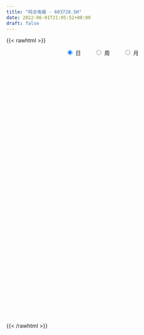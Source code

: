 ```yaml
---
title: "鸣志电器 - 603728.SH"
date: 2022-06-01T21:05:52+08:00
draft: false
---
```

{{< rawhtml >}}
    <div style="text-align: center">
        <label style="padding: 1rem;"><input style="margin-right: .5rem" type="radio" name="period" value="D" checked onclick="period_change(this)">日</label>
        <label style="padding: 1rem;"><input style="margin-right: .5rem" type="radio" name="period" value="W" onclick="period_change(this)">周</label>
        <label style="padding: 1rem;"><input style="margin-right: .5rem" type="radio" name="period" value="M" onclick="period_change(this)">月</label>
    </div>
    <div id="chart" style="height: 700px;"></div> 
    <script type="text/javascript">
        const D_v = [28084.85,28645.13,35755.89,25500.07,26764.54,25533.81,23685.54,27544.44,16006.06,60405.66,49746.62,29588.51,19082.7,20896.7,32814.0,38625.8,37950.61,36011.29,21105.44,25550.43,32193.0,25752.37,39929.18,27807.89,36123.3,31282.01,87395.97,50132.27,35203.93,67420.44,54029.97,32309.85,48295.43,45686.0,33107.53,28993.9,33004.07,28204.26,28497.0,51425.89,41910.61,36282.06,49894.31,94749.44,74155.29,59496.45,54766.17,54061.73,33385.56,33542.2,72217.26,64984.65,61467.86,34879.76,37960.44,35821.7,48653.03,28544.93,28491.53,47143.24,76242.42,54561.46,44014.1,22184.72,24219.85,129022.23,160853.99,76321.29,51672.33,74381.48,86260.59,79287.08,54333.3,44580.75,42666.77,56593.29,52108.03,40867.36,27027.26,35092.9,47190.7,32457.26,19862.31,23928.15,22465.38,26110.61,20958.07,16627.11,40156.86,33491.0,21309.22,15037.3,40859.77,21134.12,27076.33,20680.5,35118.46,17828.54,12572.48,13046.34,17747.13,15494.73,54438.09,35502.26,29260.13,22070.46,43781.45,23333.56,19565.52,28959.73,15046.76,20810.94,18769.5,22879.0,40900.54,22833.62,19230.64,43537.64,38402.67,100859.38,149170.1,189241.41,136207.3,125412.77,190401.04,97315.25,199673.98,147858.01,140735.41,208062.83,225097.72,158747.61,141404.04,88088.66,130045.24,90292.32,83275.55,52469.11,59895.52,54209.79,77161.73,60224.89,66782.16,64282.84,49726.19,116764.99,73462.62,79615.7,64969.02,40337.77,51813.83,93801.56,56454.29,83018.56,49294.49,55154.38,42145.61,47133.36,32903.81,36243.19,31572.27,58372.76,42872.13,31388.06,33632.0,46421.53,46970.84,29780.41,27642.18,16001.0,23950.92,31475.16,44766.55,26566.4,26757.0,45666.55,33122.0,27467.0,31541.0,32261.8,18444.9,17804.0,17956.42,18642.04,26934.5,27936.87,19214.71,18349.7,17112.8,24905.3,15774.7,16465.18,19710.49,18271.84,33463.74,25679.51,19066.0,20918.6,30469.51,36476.0,24738.2,19439.8,22651.04,19004.23,41687.44,22332.14,23604.5,17442.0,16065.0,17364.43,15411.14,20858.0,43309.0,20851.91,18398.9,26766.0,18193.63,19856.08,20184.04,37504.13,29319.0,26494.15,48785.22,43592.18,33625.91,51125.21,27212.0,35092.13,26633.0,45506.91,35470.29,17076.89,14883.0,25402.6,35937.1,16418.91,25153.0,15475.0,11476.0,21610.0,21518.9,19435.9,16059.88,26195.1,15784.8,19586.7,29964.8,18915.8,21281.81,16885.68]
const D_histogram = [0.0,0.0146461538,0.0497709051,0.0410145717,0.0624218459,0.0651838845,0.0476825601,0.0240201487,0.0002344698,0.0240962839,-0.0189926881,-0.0348876479,-0.0686077357,-0.0764063203,-0.0877965011,-0.124891339,-0.1516174204,-0.1452090851,-0.1231431271,-0.069803158,-0.0154527345,0.0048082713,0.0179458554,0.0188690776,0.0560793592,0.0705592146,0.1362425729,0.1409208109,0.1265792692,0.07716727,0.0464787646,0.0303049432,0.0622980303,0.0511862987,0.0384120221,0.0290068542,0.0004422946,-0.0284237809,-0.0603680863,-0.0037230495,0.0116751641,-0.0238638542,0.0618359253,0.1257185846,0.1084736592,0.0576289021,-0.0257814463,-0.0926249986,-0.1134608115,-0.1085762532,-0.0314197098,0.0366464977,0.0666454422,0.064040128,0.0416278872,0.021920943,0.0323343299,0.0290981416,0.0295353459,-0.0029149897,0.035712052,0.0044636401,-0.0542753699,-0.0861987489,-0.0988064925,0.0062395174,0.1539806484,0.2501870369,0.263168381,0.1907967304,0.1825200715,0.1225373519,0.031096851,-0.0032242315,-0.048438877,-0.0297158682,0.017957435,0.0282675189,0.0234886346,0.0336999714,-0.0277154723,-0.0924519279,-0.1237567889,-0.1526059071,-0.1844374416,-0.1630806039,-0.1538065568,-0.1630903761,-0.2201617625,-0.2392360602,-0.2514564676,-0.251785489,-0.2613008713,-0.259525301,-0.2686814707,-0.2599845465,-0.2259211128,-0.1797818904,-0.1312736158,-0.0854386798,-0.0249802293,-0.004417158,0.0877134056,0.1284122746,0.1657192296,0.1902705025,0.1393738839,0.1284159051,0.1280943788,0.0952357019,0.0677395263,0.072333061,0.0698307232,0.0462602557,0.0686889332,0.0784115511,0.0858636319,0.0900298797,0.1185164521,0.2140899341,0.3838665389,0.4633801929,0.4817325803,0.4201232907,0.4421320733,0.5635291996,0.5136582493,0.4893477607,0.5380148685,0.6848050091,0.7625874137,0.7300365758,0.5900828684,0.4404951172,0.2763903544,0.1468971949,-0.0048645996,-0.1256030067,-0.2221955039,-0.3019129057,-0.3515082233,-0.3979678745,-0.4729429716,-0.5454665072,-0.5482289324,-0.4969376365,-0.4656531529,-0.3964330871,-0.3980582484,-0.3767250062,-0.3106290941,-0.1675413705,-0.1198855057,-0.1974489244,-0.2915454379,-0.2723447111,-0.3044090122,-0.3387889706,-0.3216299611,-0.2353195237,-0.2009137653,-0.0970019224,-0.035161412,0.0245895557,0.0141103559,-0.0334888094,-0.1151842047,-0.1313805343,-0.1698306777,-0.1904702566,-0.2290629164,-0.2036109108,-0.2046193094,-0.2114825196,-0.1573559563,-0.1759709709,-0.2202949714,-0.2357875741,-0.1993126511,-0.1578885339,-0.1049631921,-0.0511933671,-0.0155506752,0.0062590985,0.0661043447,0.0794930894,0.1177639489,0.1374469745,0.1358381233,0.10023702,0.0590079258,0.0143635923,-0.0377718745,-0.0885926382,-0.1063672173,-0.0990639996,-0.0761995645,-0.0956607083,-0.1455179024,-0.128518528,-0.0906346195,-0.0561181149,-0.0183737984,0.0047788435,0.0398972972,0.051227663,0.0328975156,0.0057971225,-0.0081620869,0.023879956,0.0294137309,0.0198900374,-0.0241445367,-0.0695775209,-0.0865433294,-0.1369103224,-0.126764437,-0.1197764989,-0.1142230487,-0.0866251324,-0.0126361022,0.0189334289,0.0771003505,0.0497956889,0.0493708589,-0.0185357856,-0.0932278667,-0.0921019407,-0.0643636896,-0.0410362116,0.0071152928,0.0485021417,0.06294727,0.0940666811,0.1318769518,0.160111093,0.1913470988,0.207074814,0.2092330884,0.2259088109,0.239445725,0.2580562185,0.255308619,0.2017220695,0.1677595821,0.1474950884,0.1218642962,0.1232919925,0.138770869,0.154909095]
const D_fast = [0.0,0.0183076923,0.0658751698,0.0673724794,0.104385215,0.1234432248,0.1178625404,0.1002051662,0.0764781047,0.1063639898,0.0585268458,0.033909974,-0.0169620477,-0.0438622124,-0.0772015184,-0.1455191911,-0.2101496276,-0.2400435635,-0.2487633873,-0.2128742077,-0.1623869679,-0.1409238942,-0.1232998463,-0.1176593547,-0.0664292332,-0.0343095742,0.0654344273,0.1053428681,0.1226461437,0.092525962,0.0734571477,0.0648595622,0.1124271568,0.1141119999,0.1109407287,0.1087872744,0.0803332885,0.0443612678,-0.0026750592,0.0530392153,0.0713562198,0.029851238,0.1310099988,0.2263223043,0.2361957937,0.1997582622,0.1099025521,0.0199027502,-0.0292982656,-0.0515577706,0.0177438453,0.0949716773,0.1416319823,0.1550367001,0.1430314312,0.1288047227,0.1473016921,0.1513400392,0.1591610799,0.1259819969,0.1735370516,0.1434045497,0.0710966972,0.0176236311,-0.0196857356,0.0869201535,0.2731564467,0.4319095944,0.5106830338,0.4860105657,0.5233639247,0.4940155431,0.4103492549,0.3752221146,0.3178977498,0.3291917916,0.3813544535,0.3987314171,0.3998246915,0.4184610211,0.3501167093,0.2622672717,0.2000232136,0.1330226186,0.0550817237,0.0356684103,0.0064908183,-0.0435655951,-0.1556774221,-0.2345607348,-0.3096452592,-0.3729206528,-0.4477612529,-0.5108670079,-0.5871935452,-0.6434927577,-0.6659096022,-0.6647158524,-0.6490259817,-0.6245507157,-0.5703373225,-0.5508785407,-0.4368196257,-0.364017688,-0.2852809256,-0.2131620271,-0.2292151747,-0.2080691772,-0.1763671088,-0.1854168602,-0.1959781543,-0.1733013544,-0.1583460114,-0.1703514149,-0.1307505041,-0.1014249984,-0.0725070097,-0.0458332919,0.0122823935,0.161378359,0.4271215985,0.6224803008,0.7612658333,0.8046873663,0.9372291673,1.1995085935,1.2780522055,1.376078657,1.5592494819,1.8772408749,2.1456701329,2.2956284389,2.3031954486,2.2637314768,2.1687243025,2.0759554417,1.9229774973,1.7708383386,1.6186969654,1.4635013372,1.3260289637,1.1800773439,0.9868665039,0.7779763415,0.6381566833,0.56521357,0.4800847654,0.4501965594,0.349056836,0.2762088267,0.2646474652,0.3658498462,0.3835343345,0.2566086848,0.0896258118,0.0407403608,-0.0674261933,-0.1865033944,-0.2497518751,-0.2222713187,-0.2380940016,-0.1584326392,-0.1053824819,-0.0394841253,-0.0464357362,-0.1024071038,-0.2128985502,-0.2619400134,-0.3428478262,-0.4111049693,-0.5069633581,-0.5324140803,-0.5845773062,-0.6443111464,-0.6295235722,-0.6921313294,-0.7915290728,-0.865968569,-0.8793218088,-0.877369825,-0.8506852813,-0.809713798,-0.777958775,-0.7545842267,-0.6782128943,-0.6449508772,-0.5772390304,-0.5231942613,-0.4908435816,-0.5013854299,-0.5278625427,-0.5689159781,-0.6304944135,-0.7034633368,-0.7478297202,-0.7652925024,-0.7614779585,-0.8048542793,-0.8910909491,-0.9062212066,-0.890995953,-0.8705089771,-0.8373581102,-0.8130107574,-0.7679179795,-0.7437806978,-0.7538864664,-0.7795375789,-0.79553731,-0.7575252781,-0.7446380705,-0.7491892546,-0.7992599629,-0.8620873274,-0.9006889682,-0.9852835418,-1.0068287657,-1.0297849523,-1.0527872643,-1.0468456311,-0.9760156264,-0.9397127381,-0.8622707288,-0.8771264683,-0.8652085836,-0.9377491744,-1.0357482222,-1.0576477813,-1.0460004526,-1.0329320276,-0.9830016999,-0.9294893156,-0.8993073699,-0.8446712885,-0.7738917799,-0.7056298654,-0.6265570849,-0.5590606662,-0.5045941197,-0.4314411944,-0.3580428491,-0.274918301,-0.2138387457,-0.2169947779,-0.2090173698,-0.1924080914,-0.1875728095,-0.1553221151,-0.1051505213,-0.0502850216]
const D_slow = [0.0,0.0036615385,0.0161042647,0.0263579077,0.0419633691,0.0582593403,0.0701799803,0.0761850175,0.0762436349,0.0822677059,0.0775195339,0.0687976219,0.051645688,0.0325441079,0.0105949826,-0.0206278521,-0.0585322072,-0.0948344785,-0.1256202602,-0.1430710497,-0.1469342334,-0.1457321655,-0.1412457017,-0.1365284323,-0.1225085925,-0.1048687888,-0.0708081456,-0.0355779428,-0.0039331255,0.015358692,0.0269783831,0.0345546189,0.0501291265,0.0629257012,0.0725287067,0.0797804202,0.0798909939,0.0727850487,0.0576930271,0.0567622647,0.0596810558,0.0537150922,0.0691740735,0.1006037197,0.1277221345,0.14212936,0.1356839984,0.1125277488,0.0841625459,0.0570184826,0.0491635552,0.0583251796,0.0749865401,0.0909965721,0.1014035439,0.1068837797,0.1149673622,0.1222418976,0.129625734,0.1288969866,0.1378249996,0.1389409096,0.1253720672,0.10382238,0.0791207568,0.0806806362,0.1191757983,0.1817225575,0.2475146528,0.2952138353,0.3408438532,0.3714781912,0.3792524039,0.3784463461,0.3663366268,0.3589076598,0.3633970185,0.3704638982,0.3763360569,0.3847610497,0.3778321816,0.3547191997,0.3237800024,0.2856285257,0.2395191653,0.1987490143,0.1602973751,0.1195247811,0.0644843404,0.0046753254,-0.0581887915,-0.1211351638,-0.1864603816,-0.2513417069,-0.3185120745,-0.3835082112,-0.4399884894,-0.484933962,-0.5177523659,-0.5391120359,-0.5453570932,-0.5464613827,-0.5245330313,-0.4924299626,-0.4510001552,-0.4034325296,-0.3685890586,-0.3364850823,-0.3044614876,-0.2806525621,-0.2637176806,-0.2456344153,-0.2281767345,-0.2166116706,-0.1994394373,-0.1798365495,-0.1583706416,-0.1358631716,-0.1062340586,-0.0527115751,0.0432550596,0.1591001079,0.2795332529,0.3845640756,0.495097094,0.6359793939,0.7643939562,0.8867308964,1.0212346135,1.1924358658,1.3830827192,1.5655918631,1.7131125802,1.8232363595,1.8923339481,1.9290582468,1.9278420969,1.8964413453,1.8408924693,1.7654142429,1.677537187,1.5780452184,1.4598094755,1.3234428487,1.1863856156,1.0621512065,0.9457379183,0.8466296465,0.7471150844,0.6529338328,0.5752765593,0.5333912167,0.5034198403,0.4540576092,0.3811712497,0.3130850719,0.2369828189,0.1522855762,0.071878086,0.013048205,-0.0371802363,-0.0614307169,-0.0702210699,-0.064073681,-0.060546092,-0.0689182944,-0.0977143455,-0.1305594791,-0.1730171485,-0.2206347127,-0.2779004418,-0.3288031695,-0.3799579968,-0.4328286267,-0.4721676158,-0.5161603585,-0.5712341014,-0.6301809949,-0.6800091577,-0.7194812912,-0.7457220892,-0.758520431,-0.7624080998,-0.7608433251,-0.744317239,-0.7244439666,-0.6950029794,-0.6606412358,-0.6266817049,-0.6016224499,-0.5868704685,-0.5832795704,-0.592722539,-0.6148706986,-0.6414625029,-0.6662285028,-0.6852783939,-0.709193571,-0.7455730466,-0.7777026786,-0.8003613335,-0.8143908622,-0.8189843118,-0.8177896009,-0.8078152766,-0.7950083609,-0.786783982,-0.7853347014,-0.7873752231,-0.7814052341,-0.7740518014,-0.769079292,-0.7751154262,-0.7925098065,-0.8141456388,-0.8483732194,-0.8800643287,-0.9100084534,-0.9385642156,-0.9602204987,-0.9633795242,-0.958646167,-0.9393710794,-0.9269221572,-0.9145794424,-0.9192133888,-0.9425203555,-0.9655458407,-0.9816367631,-0.991895816,-0.9901169928,-0.9779914573,-0.9622546398,-0.9387379696,-0.9057687316,-0.8657409584,-0.8179041837,-0.7661354802,-0.7138272081,-0.6573500054,-0.5974885741,-0.5329745195,-0.4691473647,-0.4187168474,-0.3767769518,-0.3399031797,-0.3094371057,-0.2786141076,-0.2439213903,-0.2051941166]
const D_data = [['2021-05-21', 17.1907, 17.041, 16.9413, 17.5399],['2021-05-24', 17.3304, 17.2705, 16.9911, 17.6397],['2021-05-25', 17.2106, 17.6896, 17.1707, 18.0188],['2021-05-26', 17.8292, 17.2506, 17.2406, 17.8292],['2021-05-27', 17.1508, 17.7095, 17.0809, 17.939],['2021-05-28', 17.7494, 17.5998, 17.4501, 18.0986],['2021-05-31', 17.5598, 17.3603, 17.1508, 17.8592],['2021-06-01', 17.3902, 17.2106, 17.0809, 17.5499],['2021-06-02', 17.2705, 17.1009, 17.0011, 17.4102],['2021-06-03', 17.0311, 17.7195, 16.8814, 18.4578],['2021-06-04', 17.7295, 16.8415, 16.6419, 17.909],['2021-06-07', 16.8714, 17.0111, 16.7916, 17.4401],['2021-06-08', 17.06, 16.62, 16.58, 17.39],['2021-06-09', 16.59, 16.78, 16.42, 16.83],['2021-06-10', 16.78, 16.62, 16.36, 16.8],['2021-06-11', 16.64, 16.08, 16.01, 17.07],['2021-06-15', 16.02, 15.92, 15.71, 16.4],['2021-06-16', 16.11, 16.15, 15.95, 16.34],['2021-06-17', 16.12, 16.3, 16.08, 16.62],['2021-06-18', 16.4, 16.8, 16.4, 16.86],['2021-06-21', 16.67, 17.05, 16.52, 17.12],['2021-06-22', 17.04, 16.8, 16.8, 17.25],['2021-06-23', 16.77, 16.79, 16.49, 16.94],['2021-06-24', 16.78, 16.67, 16.57, 17.06],['2021-06-25', 16.67, 17.24, 16.62, 17.38],['2021-06-28', 17.2, 17.13, 16.68, 17.2],['2021-06-29', 17.2, 18.06, 17.0, 18.5],['2021-06-30', 17.95, 17.59, 17.42, 18.04],['2021-07-01', 17.7, 17.43, 17.17, 17.8],['2021-07-02', 17.35, 16.9, 16.5, 18.0],['2021-07-05', 16.71, 16.97, 16.37, 17.3],['2021-07-06', 17.02, 17.06, 16.6, 17.28],['2021-07-07', 17.09, 17.75, 16.88, 17.79],['2021-07-08', 17.75, 17.32, 17.2, 17.83],['2021-07-09', 17.32, 17.28, 16.86, 17.45],['2021-07-12', 17.3, 17.3, 17.11, 17.49],['2021-07-13', 17.31, 16.98, 16.71, 17.32],['2021-07-14', 16.98, 16.82, 16.8, 17.2],['2021-07-15', 16.77, 16.59, 16.27, 16.94],['2021-07-16', 16.54, 17.75, 16.54, 17.77],['2021-07-19', 17.66, 17.44, 17.25, 17.69],['2021-07-20', 17.27, 16.75, 16.7, 17.27],['2021-07-21', 16.79, 18.43, 16.74, 18.43],['2021-07-22', 18.9, 18.65, 18.21, 19.32],['2021-07-23', 18.64, 17.87, 17.68, 18.64],['2021-07-26', 17.8, 17.35, 16.95, 17.83],['2021-07-27', 17.31, 16.61, 16.56, 17.46],['2021-07-28', 16.61, 16.38, 16.01, 17.11],['2021-07-29', 16.5, 16.65, 16.48, 16.88],['2021-07-30', 16.7, 16.85, 16.62, 17.16],['2021-08-02', 16.85, 17.93, 16.66, 18.2],['2021-08-03', 17.99, 18.22, 17.75, 18.48],['2021-08-04', 18.32, 18.06, 17.9, 18.38],['2021-08-05', 18.02, 17.79, 17.65, 18.33],['2021-08-06', 18.05, 17.53, 17.35, 18.05],['2021-08-09', 17.73, 17.49, 17.18, 17.73],['2021-08-10', 17.4, 17.88, 17.25, 17.93],['2021-08-11', 17.88, 17.77, 17.5, 17.98],['2021-08-12', 17.66, 17.85, 17.65, 18.17],['2021-08-13', 18.01, 17.38, 17.29, 18.12],['2021-08-16', 17.38, 18.32, 17.13, 18.58],['2021-08-17', 18.25, 17.5, 17.41, 18.32],['2021-08-18', 17.34, 16.91, 16.82, 17.52],['2021-08-19', 16.8, 16.96, 16.71, 17.1],['2021-08-20', 16.96, 17.02, 16.61, 17.09],['2021-08-23', 17.12, 18.72, 17.1, 18.72],['2021-08-24', 19.13, 20.02, 18.8, 20.54],['2021-08-25', 20.2, 20.22, 19.8, 20.33],['2021-08-26', 20.51, 19.71, 19.67, 20.61],['2021-08-27', 19.71, 18.7, 18.56, 19.85],['2021-08-30', 19.08, 19.48, 19.03, 19.85],['2021-08-31', 19.24, 18.82, 18.33, 19.37],['2021-09-01', 18.85, 18.13, 18.02, 18.99],['2021-09-02', 18.22, 18.57, 18.01, 18.66],['2021-09-03', 18.61, 18.25, 18.12, 19.1],['2021-09-06', 18.39, 19.0, 18.04, 19.14],['2021-09-07', 18.95, 19.59, 18.8, 19.64],['2021-09-08', 19.5, 19.35, 18.95, 19.51],['2021-09-09', 19.39, 19.25, 19.03, 19.43],['2021-09-10', 19.25, 19.53, 18.98, 19.74],['2021-09-13', 19.53, 18.55, 18.5, 19.53],['2021-09-14', 18.39, 18.17, 18.11, 18.75],['2021-09-15', 18.05, 18.29, 17.87, 18.48],['2021-09-16', 18.44, 18.09, 17.91, 18.52],['2021-09-17', 17.99, 17.79, 17.68, 18.28],['2021-09-22', 17.6, 18.32, 17.5, 18.34],['2021-09-23', 18.35, 18.15, 18.0, 18.53],['2021-09-24', 18.18, 17.81, 17.77, 18.24],['2021-09-27', 17.89, 16.89, 16.7, 18.1],['2021-09-28', 16.88, 16.98, 16.51, 17.28],['2021-09-29', 16.83, 16.78, 16.45, 17.1],['2021-09-30', 16.8, 16.68, 16.61, 16.93],['2021-10-08', 16.75, 16.31, 16.12, 17.15],['2021-10-11', 16.23, 16.19, 16.05, 16.45],['2021-10-12', 16.16, 15.78, 15.55, 16.23],['2021-10-13', 15.8, 15.74, 15.5, 15.8],['2021-10-14', 15.68, 15.92, 15.59, 16.34],['2021-10-15', 15.98, 16.06, 15.83, 16.28],['2021-10-18', 16.09, 16.15, 15.92, 16.23],['2021-10-19', 16.14, 16.21, 16.05, 16.28],['2021-10-20', 16.22, 16.56, 16.11, 16.58],['2021-10-21', 16.51, 16.19, 16.14, 16.69],['2021-10-22', 16.16, 17.35, 16.16, 17.45],['2021-10-25', 17.35, 17.08, 16.78, 17.45],['2021-10-26', 17.11, 17.3, 17.08, 17.58],['2021-10-27', 17.47, 17.39, 17.0, 17.48],['2021-10-28', 17.3, 16.45, 16.13, 17.3],['2021-10-29', 16.72, 16.84, 16.32, 17.15],['2021-11-01', 16.83, 17.0, 16.5, 17.17],['2021-11-02', 17.2, 16.55, 16.28, 17.21],['2021-11-03', 16.41, 16.48, 16.3, 16.75],['2021-11-04', 16.54, 16.84, 16.4, 16.9],['2021-11-05', 16.82, 16.78, 16.71, 17.15],['2021-11-08', 16.78, 16.46, 16.36, 16.88],['2021-11-09', 16.32, 17.05, 16.32, 17.4],['2021-11-10', 16.97, 17.01, 16.73, 17.02],['2021-11-11', 16.91, 17.07, 16.75, 17.21],['2021-11-12', 17.02, 17.11, 17.0, 17.46],['2021-11-15', 17.3, 17.57, 17.25, 17.79],['2021-11-16', 17.72, 18.87, 17.53, 18.9],['2021-11-17', 18.9, 20.76, 18.9, 20.76],['2021-11-18', 20.49, 20.66, 20.15, 21.81],['2021-11-19', 20.72, 20.57, 19.61, 21.63],['2021-11-22', 20.56, 19.86, 19.11, 20.57],['2021-11-23', 20.2, 21.21, 19.81, 21.85],['2021-11-24', 21.2, 23.33, 21.18, 23.33],['2021-11-25', 24.17, 21.91, 21.5, 24.45],['2021-11-26', 22.32, 22.55, 21.0, 22.7],['2021-11-29', 22.22, 24.08, 22.02, 24.65],['2021-11-30', 24.86, 26.49, 24.08, 26.49],['2021-12-01', 27.78, 27.0, 26.46, 28.31],['2021-12-02', 26.49, 26.55, 25.9, 27.71],['2021-12-03', 26.76, 25.5, 25.24, 26.86],['2021-12-06', 25.4, 25.26, 24.8, 25.95],['2021-12-07', 25.0, 24.78, 24.36, 26.0],['2021-12-08', 24.71, 24.86, 24.0, 25.0],['2021-12-09', 25.01, 24.15, 24.0, 25.12],['2021-12-10', 24.15, 24.02, 23.75, 24.4],['2021-12-13', 24.02, 23.86, 23.35, 24.28],['2021-12-14', 23.71, 23.64, 23.31, 23.95],['2021-12-15', 23.63, 23.65, 23.51, 24.38],['2021-12-16', 23.65, 23.36, 23.17, 24.14],['2021-12-17', 23.36, 22.54, 22.5, 23.49],['2021-12-20', 22.64, 21.96, 21.82, 22.8],['2021-12-21', 22.16, 22.37, 21.77, 22.46],['2021-12-22', 22.39, 22.92, 21.95, 23.51],['2021-12-23', 22.79, 22.65, 21.86, 23.07],['2021-12-24', 22.67, 23.18, 22.58, 23.46],['2021-12-27', 23.04, 22.27, 21.92, 23.04],['2021-12-28', 22.4, 22.4, 22.14, 22.9],['2021-12-29', 22.41, 23.01, 22.08, 23.36],['2021-12-30', 22.81, 24.43, 22.67, 24.59],['2021-12-31', 24.0, 23.71, 23.43, 24.37],['2022-01-04', 23.59, 22.0, 21.66, 23.68],['2022-01-05', 22.15, 21.19, 21.01, 22.21],['2022-01-06', 21.04, 22.23, 21.04, 22.6],['2022-01-07', 22.12, 21.36, 21.18, 22.66],['2022-01-10', 21.36, 20.92, 20.66, 21.77],['2022-01-11', 20.91, 21.27, 20.81, 21.78],['2022-01-12', 21.16, 22.2, 21.13, 22.3],['2022-01-13', 22.07, 21.7, 21.62, 22.19],['2022-01-14', 21.7, 22.82, 21.6, 23.41],['2022-01-17', 22.85, 22.68, 22.39, 23.45],['2022-01-18', 22.68, 22.97, 22.34, 23.16],['2022-01-19', 22.98, 22.23, 22.01, 22.98],['2022-01-20', 22.35, 21.59, 21.45, 22.38],['2022-01-21', 21.42, 20.74, 20.69, 21.58],['2022-01-24', 20.78, 21.18, 20.78, 21.67],['2022-01-25', 21.24, 20.61, 20.57, 21.41],['2022-01-26', 20.58, 20.5, 20.18, 21.07],['2022-01-27', 20.65, 19.91, 19.71, 20.66],['2022-01-28', 19.91, 20.46, 19.58, 20.83],['2022-02-07', 20.62, 19.98, 19.63, 20.99],['2022-02-08', 19.96, 19.66, 19.16, 20.07],['2022-02-09', 19.68, 20.34, 19.68, 20.37],['2022-02-10', 20.01, 19.32, 19.0, 20.1],['2022-02-11', 19.14, 18.59, 18.48, 19.3],['2022-02-14', 18.41, 18.52, 18.21, 18.7],['2022-02-15', 18.64, 18.96, 18.22, 19.16],['2022-02-16', 19.05, 18.99, 18.72, 19.58],['2022-02-17', 18.88, 19.18, 18.85, 19.42],['2022-02-18', 19.0, 19.31, 18.74, 19.49],['2022-02-21', 19.28, 19.19, 18.84, 19.38],['2022-02-22', 19.24, 19.06, 18.62, 19.28],['2022-02-23', 19.06, 19.68, 18.86, 19.93],['2022-02-24', 19.68, 19.25, 18.94, 20.2],['2022-02-25', 19.35, 19.68, 19.31, 19.89],['2022-02-28', 19.69, 19.61, 19.25, 19.8],['2022-03-01', 19.61, 19.41, 19.2, 19.79],['2022-03-02', 19.3, 18.89, 18.83, 19.4],['2022-03-03', 18.93, 18.59, 18.56, 18.93],['2022-03-04', 18.61, 18.26, 18.19, 18.69],['2022-03-07', 18.3, 17.81, 17.68, 18.44],['2022-03-08', 17.85, 17.41, 17.41, 18.0],['2022-03-09', 17.57, 17.47, 16.63, 17.64],['2022-03-10', 17.87, 17.58, 17.5, 18.35],['2022-03-11', 17.28, 17.69, 17.03, 17.82],['2022-03-14', 17.52, 17.0, 17.0, 17.52],['2022-03-15', 16.98, 16.23, 16.23, 17.12],['2022-03-16', 16.48, 16.76, 15.8, 16.85],['2022-03-17', 16.82, 16.97, 16.75, 17.19],['2022-03-18', 16.96, 16.95, 16.66, 17.13],['2022-03-21', 16.95, 17.04, 16.84, 17.18],['2022-03-22', 17.04, 16.9, 16.7, 17.24],['2022-03-23', 17.0, 17.11, 16.86, 17.39],['2022-03-24', 17.06, 16.86, 16.66, 17.25],['2022-03-25', 17.0, 16.39, 16.28, 17.01],['2022-03-28', 16.1, 16.06, 15.82, 16.34],['2022-03-29', 16.2, 16.0, 15.9, 16.45],['2022-03-30', 16.2, 16.52, 16.09, 16.55],['2022-03-31', 16.54, 16.2, 16.08, 16.54],['2022-04-01', 16.05, 15.91, 15.76, 16.14],['2022-04-06', 15.91, 15.22, 15.13, 15.91],['2022-04-07', 15.31, 14.81, 14.81, 15.32],['2022-04-08', 14.82, 14.82, 14.66, 15.09],['2022-04-11', 14.7, 14.01, 13.9, 14.75],['2022-04-12', 13.92, 14.43, 13.92, 14.45],['2022-04-13', 14.28, 14.21, 14.05, 14.49],['2022-04-14', 14.24, 14.0, 13.96, 14.42],['2022-04-15', 13.92, 14.15, 13.48, 14.3],['2022-04-18', 14.08, 14.83, 13.68, 14.88],['2022-04-19', 14.74, 14.45, 14.35, 15.14],['2022-04-20', 14.58, 14.93, 14.1, 15.19],['2022-04-21', 14.93, 13.86, 13.8, 15.18],['2022-04-22', 13.84, 14.03, 13.8, 14.25],['2022-04-25', 13.7, 12.88, 12.63, 13.7],['2022-04-26', 12.79, 12.23, 12.0, 12.87],['2022-04-27', 12.0, 12.77, 11.78, 13.01],['2022-04-28', 12.74, 12.98, 12.49, 13.2],['2022-04-29', 12.86, 12.88, 12.45, 13.1],['2022-05-05', 12.85, 13.23, 12.57, 13.48],['2022-05-06', 12.85, 13.27, 12.83, 13.28],['2022-05-09', 13.01, 12.99, 12.95, 13.25],['2022-05-10', 12.89, 13.25, 12.75, 13.45],['2022-05-11', 13.4, 13.48, 13.32, 14.04],['2022-05-12', 13.5, 13.53, 13.3, 13.59],['2022-05-13', 13.62, 13.75, 13.5, 13.83],['2022-05-16', 13.9, 13.73, 13.61, 14.02],['2022-05-17', 13.73, 13.67, 13.42, 13.75],['2022-05-18', 13.78, 13.98, 13.56, 14.06],['2022-05-19', 13.79, 14.12, 13.72, 14.38],['2022-05-20', 14.29, 14.39, 14.1, 14.4],['2022-05-23', 14.38, 14.3, 14.1, 14.58],['2022-05-24', 14.3, 13.63, 13.63, 14.47],['2022-05-25', 13.65, 13.73, 13.43, 13.97],['2022-05-26', 13.73, 13.83, 13.6, 14.05],['2022-05-27', 13.81, 13.7, 13.67, 14.35],['2022-05-30', 13.99, 14.03, 13.61, 14.03],['2022-05-31', 14.07, 14.32, 13.76, 14.41],['2022-06-01', 14.22, 14.5, 14.18, 14.68]]
const W_v = [307392.6,210670.06,160331.35,115835.05,196123.08,211277.48,425220.5699999999,207201.46,216081.03,288443.74,325566.56,244651.49,160281.76,144876.23,210364.56,137444.55,346216.34,181648.47,107555.12,128088.29,65678.92,94103.41,81589.47,50778.58,85557.16,83006.04,64646.22,78773.01,77523.78,24691.1,11673.49,49555.8,67796.89,80535.45,79627.72,54250.59,64411.27,68710.11,60629.4,48833.97,45347.74,46957.91,53071.02,82521.17,65583.12,118715.67,68159.62,59405.87,44271.71,69656.8,44232.9,25039.83,41551.65,37938.46,24451.71,34748.55,37309.22,50401.89,20477.34,34321.59,47529.1,25153.41,53531.97,46952.38,63940.29,93305.81,94142.51,74973.78,48687.62,99225.39,105969.77,75451.62,99658.55,100264.44,58875.4,99895.17,203095.87,137542.22,87367.71,81342.38,207780.31,339848.21,369369.64,225852.55,181535.46,155454.66,187824.83,282770.99,136300.62,117432.56,39692.3,106834.13,77063.58,91707.14,107119.55,62628.9,62642.97,66698.8,73454.36,119434.96,94625.29,154011.72,113189.0,113747.05,134411.66,55811.84,88853.24,90462.5,98016.73,109940.52,140423.4,195419.87,31581.49,76156.79,89983.46,54086.86,88601.27,64780.04,56516.77,103259.09,85351.22,91942.86,87444.62,107474.23,70603.51,68704.52,134205.34,90457.5,82066.54,146240.36,90621.89,312337.04,847301.5499999999,361465.14,276718.13,218574.72,142196.8,908394.3200000001,492071.4300000001,223614.08,136200.56,123264.42,101655.36,97495.44,88363.45,332901.26,181593.9,147331.17,161864.0,110226.16,144305.76,233651.18,181308.94,144779.68,122053.35,247058.77,272556.14,457316.97,449605.0,277446.76,220817.3,172960.18,131039.8,72123.0,38931.18,234824.92,181769.92,107034.48,152773.49,117445.16,96817.07,103527.85,112904.49,99194.24,272833.17,224628.4,112408.92,287971.65,166362.53,146042.81,162195.08,197190.63,58417.69,45383.61,96980.0,132657.13,108195.24,100565.43,138956.62,69800.32,44237.04,69386.16,219321.63,418673.1899999999,180604.3,209928.83,173199.05,142199.44,177388.32,141007.71,120617.77,161805.74,271434.62,213428.78,170125.12,296991.71,235252.11,271509.97,188654.43,221222.55,492251.3199999999,307128.49,211688.84,145903.8,63695.79,109994.38,40859.77,121837.95,113298.77,153947.86,103152.45,149381.44,613880.8600000001,760661.05,874047.61,444170.88,318274.09,383852.34,307376.47,229613.04,206225.39,201284.56,128849.67,176878.5,127518.7,110684.54,92607.68,116191.58,132042.11,129279.35,87140.57,82559.81,122503.88,181816.46,185569.25,52547.18,117794.61,89515.8,107591.28,57083.29]
const W_histogram = [0.0,-0.0043651282,-0.0544192528,-0.1128955083,-0.1233394824,-0.0557772384,0.0582332236,0.0884866169,0.1226823268,0.2009599818,0.2877490645,0.3300142603,0.2773511765,0.2789281448,0.1366574002,0.1020913818,0.1123484443,0.0445940798,-0.0220192845,-0.1222255792,-0.1724468838,-0.1596714722,-0.1208248721,-0.1037935885,-0.1248704257,-0.1737847454,-0.2129169424,-0.3414179343,-0.3941789327,-0.3938632813,-0.3666742806,-0.2756742296,-0.1949289663,-0.1588484978,-0.1925804984,-0.1174122427,-0.0325051542,0.0371472816,0.0168255116,-0.0049949055,0.0029992337,0.0443028624,0.066852812,0.1241132724,0.1693912521,0.2296965436,0.2571644389,0.1583207447,0.0875618301,-0.0063419104,-0.0832608058,-0.1421465894,-0.1565988108,-0.1863567201,-0.1509966249,-0.1275577475,-0.0992419956,-0.1469086479,-0.2014327805,-0.2341611735,-0.2098868484,-0.221496911,-0.2380393458,-0.2575335458,-0.2051805328,-0.1309402382,-0.0725038959,0.0003278449,0.0220764558,0.1212829464,0.1845169806,0.2126172818,0.1787927951,0.1517909947,0.1421455231,0.1435603151,0.2280234763,0.2362838463,0.2520846381,0.294610702,0.2694087651,0.2429428637,0.2158802275,0.176721542,0.1347902404,0.0999745176,0.1066283591,0.0944123737,0.0726961099,-0.0204043101,-0.060356762,-0.1349645886,-0.1941898134,-0.1757193446,-0.1236689004,-0.1364913862,-0.1150015009,-0.0843951799,-0.0696214067,-0.0234970377,0.0303977028,0.0729303358,0.113571777,0.1169874571,0.0388636901,0.0094871254,0.0077473801,-0.0121494203,-0.0017296721,0.025241475,0.073815031,0.1173425599,0.1088200987,0.0647007126,0.0067850663,-0.0358186639,-0.0747554278,-0.1098204727,-0.1568671946,-0.2060664393,-0.2256394611,-0.2149432402,-0.1840756872,-0.1347756823,-0.0908076436,-0.0389479763,0.0184063315,0.0685361851,0.1050039356,0.0863212802,0.0738485809,0.1565279304,0.2046515202,0.2566918554,0.2520144364,0.2044765817,0.1067075573,0.2070449905,0.1731849762,0.1118143005,0.0374327515,-0.0165350021,-0.0364296229,-0.0465416397,-0.0873341487,-0.0193302439,0.0377969754,0.0850324304,0.1692381804,0.1859049236,0.1729500896,0.2123856316,0.1700432824,0.1425916698,0.1631440412,0.2333566907,0.2865444487,0.5484713337,0.7409693189,0.8597019014,0.8310593569,0.8115244116,0.6765313903,0.5154536675,0.3809570068,0.4265753508,0.2601709689,0.0199507014,-0.1852251287,-0.3515335183,-0.4890474405,-0.6014665564,-0.6730684008,-0.757724922,-0.6476555429,-0.6114868307,-0.6049410859,-0.5535322689,-0.4703448209,-0.3832595791,-0.4871719617,-0.5756158313,-0.5847451348,-0.4939637264,-0.4543425754,-0.3478651616,-0.2501126323,-0.1821217868,-0.0601697577,-0.0118856521,-0.0046402422,-0.0101165315,0.1225541968,0.4625585976,0.5271517167,0.5113143038,0.4154371186,0.3689876274,0.2710581738,0.1451736881,0.1025815912,0.0963255481,0.0631748684,0.0607096947,0.0832120501,0.097658119,0.0333226575,0.0313951095,0.0156444612,-0.0213819298,0.0604342082,0.0763802383,0.160434716,0.0896769667,0.0377098471,-0.0732317292,-0.1666532772,-0.236158343,-0.1882119955,-0.1836056262,-0.1772689659,-0.1448870503,0.102201528,0.3762282108,0.7138198779,0.789216542,0.694523256,0.6318953513,0.5841883042,0.3632078888,0.2875247164,0.0803086211,-0.0837983967,-0.3135618108,-0.4064303841,-0.4300374446,-0.5222486855,-0.5971905072,-0.6668675024,-0.7165849177,-0.7444471307,-0.7943823726,-0.8269208964,-0.8098653362,-0.8265055923,-0.7632304478,-0.6456997198,-0.4886412917,-0.3988047098,-0.2598135851]
const W_fast = [0.0,-0.0054564103,-0.0691153481,-0.1558154806,-0.1970943254,-0.1434763909,-0.014907623,0.0374674244,0.1023337161,0.2308513666,0.3895777154,0.5143464762,0.5310211865,0.6023301911,0.4942237965,0.4851806235,0.5235247971,0.4669189526,0.3948007672,0.2640380776,0.1707050521,0.1435625957,0.1522029777,0.1432858641,0.0909914206,-0.0013690855,-0.0937305182,-0.3075859936,-0.4588917252,-0.5570418941,-0.6215214635,-0.5994399699,-0.5674269482,-0.5710586041,-0.6529357294,-0.6071205343,-0.5303397344,-0.4514004782,-0.4675158703,-0.4905850137,-0.4818410661,-0.4294617218,-0.3901985692,-0.3019097907,-0.214283998,-0.0965545707,-0.0047955655,-0.0640590736,-0.1129275306,-0.2084167488,-0.3061508456,-0.4005732765,-0.4541752007,-0.53052229,-0.532911351,-0.5413619105,-0.5378566575,-0.6222504717,-0.7271327995,-0.8184014859,-0.8465988728,-0.9135831632,-0.9896354344,-1.0735130208,-1.0724551411,-1.030949906,-0.9906395377,-0.9177258356,-0.8904581108,-0.7609308836,-0.6515676043,-0.5703129825,-0.5594392706,-0.5484933222,-0.5226024131,-0.4852975423,-0.343828512,-0.2764971804,-0.1976752291,-0.0814964898,-0.0393462354,-0.0050764209,0.0218309999,0.0268526999,0.0186189583,0.0087968649,0.0421077962,0.0534949042,0.0499526679,-0.0482488296,-0.1032904721,-0.2116394458,-0.3194121239,-0.3448714913,-0.3237382722,-0.3706836045,-0.3779440945,-0.3684365684,-0.3710681469,-0.3308180373,-0.2693238712,-0.2085586542,-0.1395242687,-0.1068617244,-0.1752695688,-0.2022743521,-0.2020772524,-0.2250114079,-0.2150240778,-0.1817425619,-0.1147152481,-0.0418520792,-0.0231695158,-0.0511137238,-0.1073331035,-0.1588914996,-0.2165171204,-0.2790372836,-0.3653008041,-0.4660166587,-0.5419995457,-0.5850391348,-0.6001905036,-0.5845844193,-0.5633182915,-0.5211956183,-0.4592397276,-0.3919758278,-0.3292570934,-0.3263594287,-0.3203699827,-0.1985586507,-0.0992721808,0.0169411182,0.0752673083,0.0788485991,0.0077564639,0.1598551448,0.1692913746,0.135874274,0.0708509129,0.0127494087,-0.0162526177,-0.0380000445,-0.1006260906,-0.0374547468,0.0291217162,0.0976152789,0.224130574,0.287273548,0.3175562365,0.4100881863,0.4102566577,0.4184529626,0.4797913443,0.6083431665,0.7331670367,1.1322117551,1.50995207,1.8436101279,2.0227324226,2.2060785802,2.2402184065,2.2080041005,2.1687466916,2.3210088732,2.2196472336,1.9844146414,1.7329325291,1.4787407599,1.2189649777,0.9561792226,0.716310278,0.4422225263,0.3903780196,0.2736750242,0.1289854975,0.0420112473,0.0076124901,-0.0011171629,-0.2268225359,-0.4591703633,-0.6144859505,-0.6471954737,-0.7211599666,-0.7016488432,-0.6664244719,-0.6439640731,-0.5370544835,-0.4917417909,-0.4856564416,-0.4936618637,-0.3303525863,0.125291464,0.3216725123,0.4336636753,0.4416457698,0.4874431854,0.4572782753,0.3676872116,0.3507405125,0.3685658564,0.3512088938,0.3639211437,0.4072265117,0.4460871104,0.3900823132,0.3960035426,0.3841640097,0.3417921361,0.4387168263,0.4737579159,0.5979210726,0.549582565,0.5070429072,0.3777933986,0.2427085312,0.1141638798,0.1150572283,0.0737621911,0.0357816098,0.0319417629,0.3045807232,0.6726644587,1.1887110953,1.4614118949,1.5403494229,1.635695356,1.7340353849,1.6038569417,1.6000549484,1.4129160084,1.2278593914,0.9197055247,0.7252293553,0.5941129336,0.3713395214,0.1471000729,-0.0892937979,-0.3181574426,-0.5321314383,-0.7806622733,-1.0199310213,-1.205341795,-1.4286084492,-1.5561409167,-1.6000351187,-1.5651370135,-1.575001609,-1.5009638806]
const W_slow = [0.0,-0.0010912821,-0.0146960953,-0.0429199723,-0.0737548429,-0.0876991525,-0.0731408466,-0.0510191924,-0.0203486107,0.0298913847,0.1018286509,0.1843322159,0.25367001,0.3234020463,0.3575663963,0.3830892417,0.4111763528,0.4223248728,0.4168200516,0.3862636568,0.3431519359,0.3032340678,0.2730278498,0.2470794527,0.2158618463,0.1724156599,0.1191864243,0.0338319407,-0.0647127925,-0.1631786128,-0.254847183,-0.3237657404,-0.3724979819,-0.4122101064,-0.460355231,-0.4897082916,-0.4978345802,-0.4885477598,-0.4843413819,-0.4855901083,-0.4848402998,-0.4737645842,-0.4570513812,-0.4260230631,-0.3836752501,-0.3262511142,-0.2619600045,-0.2223798183,-0.2004893608,-0.2020748384,-0.2228900398,-0.2584266872,-0.2975763899,-0.3441655699,-0.3819147261,-0.413804163,-0.4386146619,-0.4753418239,-0.525700019,-0.5842403124,-0.6367120245,-0.6920862522,-0.7515960886,-0.8159794751,-0.8672746083,-0.9000096678,-0.9181356418,-0.9180536806,-0.9125345666,-0.88221383,-0.8360845849,-0.7829302644,-0.7382320656,-0.7002843169,-0.6647479362,-0.6288578574,-0.5718519883,-0.5127810268,-0.4497598672,-0.3761071917,-0.3087550005,-0.2480192845,-0.1940492277,-0.1498688422,-0.1161712821,-0.0911776527,-0.0645205629,-0.0409174695,-0.022743442,-0.0278445195,-0.04293371,-0.0766748572,-0.1252223105,-0.1691521467,-0.2000693718,-0.2341922183,-0.2629425936,-0.2840413885,-0.3014467402,-0.3073209996,-0.2997215739,-0.28148899,-0.2530960457,-0.2238491815,-0.2141332589,-0.2117614776,-0.2098246325,-0.2128619876,-0.2132944057,-0.2069840369,-0.1885302791,-0.1591946391,-0.1319896145,-0.1158144363,-0.1141181698,-0.1230728357,-0.1417616927,-0.1692168109,-0.2084336095,-0.2599502193,-0.3163600846,-0.3700958947,-0.4161148165,-0.449808737,-0.4725106479,-0.482247642,-0.4776460591,-0.4605120128,-0.434261029,-0.4126807089,-0.3942185637,-0.3550865811,-0.303923701,-0.2397507372,-0.1767471281,-0.1256279826,-0.0989510933,-0.0471898457,-0.0038936016,0.0240599735,0.0334181614,0.0292844108,0.0201770051,0.0085415952,-0.013291942,-0.0181245029,-0.0086752591,0.0125828485,0.0548923936,0.1013686245,0.1446061469,0.1977025548,0.2402133754,0.2758612928,0.3166473031,0.3749864758,0.446622588,0.5837404214,0.7689827511,0.9839082265,1.1916730657,1.3945541686,1.5636870162,1.692550433,1.7877896847,1.8944335224,1.9594762647,1.96446394,1.9181576578,1.8302742783,1.7080124181,1.557645779,1.3893786788,1.1999474483,1.0380335626,0.8851618549,0.7339265834,0.5955435162,0.477957311,0.3821424162,0.2603494258,0.116445468,-0.0297408157,-0.1532317473,-0.2668173912,-0.3537836816,-0.4163118397,-0.4618422863,-0.4768847258,-0.4798561388,-0.4810161993,-0.4835453322,-0.452906783,-0.3372671336,-0.2054792044,-0.0776506285,0.0262086512,0.118455558,0.1862201015,0.2225135235,0.2481589213,0.2722403083,0.2880340254,0.3032114491,0.3240144616,0.3484289913,0.3567596557,0.3646084331,0.3685195484,0.363174066,0.378282618,0.3973776776,0.4374863566,0.4599055983,0.4693330601,0.4510251278,0.4093618085,0.3503222227,0.3032692238,0.2573678173,0.2130505758,0.1768288132,0.2023791952,0.2964362479,0.4748912174,0.6721953529,0.8458261669,1.0038000047,1.1498470808,1.2406490529,1.312530232,1.3326073873,1.3116577881,1.2332673354,1.1316597394,1.0241503783,0.8935882069,0.7442905801,0.5775737045,0.3984274751,0.2123156924,0.0137200992,-0.1930101249,-0.3954764589,-0.602102857,-0.7929104689,-0.9543353989,-1.0764957218,-1.1761968992,-1.2411502955]
const W_data = [['2017-07-21', 17.4905, 16.8973, 15.9772, 17.6198],['2017-07-28', 16.6616, 16.8289, 16.4411, 17.2624],['2017-08-04', 16.8441, 16.0837, 16.0228, 16.9962],['2017-08-11', 16.1065, 15.6122, 15.4221, 16.3118],['2017-08-18', 15.673, 15.924, 15.6198, 16.8061],['2017-08-25', 16.0076, 16.9734, 16.0, 17.5285],['2017-09-01', 17.1103, 18.038, 16.8137, 18.3954],['2017-09-08', 17.9316, 17.4297, 17.0646, 17.9772],['2017-09-15', 17.597, 17.7338, 17.3004, 18.3574],['2017-09-22', 17.5817, 18.7224, 17.5133, 18.7605],['2017-09-29', 18.4639, 19.4829, 18.1673, 20.0],['2017-10-13', 19.8251, 19.5437, 19.2852, 20.2662],['2017-10-20', 19.4829, 18.6008, 18.2814, 19.6198],['2017-10-27', 18.4791, 19.4068, 18.4791, 19.7262],['2017-11-03', 18.4943, 17.4373, 17.2319, 18.4943],['2017-11-10', 17.5589, 18.4563, 17.1331, 18.5247],['2017-11-17', 18.4639, 19.0951, 18.4487, 21.2548],['2017-11-24', 18.9125, 18.0837, 18.0304, 20.0532],['2017-12-01', 18.1749, 17.8023, 17.2471, 18.2357],['2017-12-08', 17.8099, 16.9278, 15.8175, 17.8099],['2017-12-15', 16.8973, 17.0798, 16.654, 17.3992],['2017-12-22', 17.1863, 17.6806, 16.4943, 18.0076],['2017-12-29', 17.7262, 18.076, 17.5057, 18.327],['2018-01-05', 18.076, 17.9011, 17.8859, 18.692],['2018-01-12', 17.7567, 17.3536, 16.981, 17.8555],['2018-01-19', 17.3612, 16.7224, 16.1597, 17.4829],['2018-01-26', 16.692, 16.4715, 16.3498, 16.9506],['2018-02-02', 16.4259, 14.6844, 14.6008, 16.5779],['2018-02-09', 14.6388, 14.8441, 13.7262, 14.943],['2018-02-14', 14.8137, 15.0342, 14.8137, 15.4905],['2018-02-23', 15.0951, 15.1103, 14.9125, 15.3536],['2018-03-02', 15.2852, 15.9316, 15.1559, 16.2205],['2018-03-09', 15.8555, 16.0304, 15.4601, 16.3346],['2018-03-16', 16.289, 15.5894, 15.5513, 16.9354],['2018-03-23', 15.5513, 14.5171, 14.3118, 16.1597],['2018-03-30', 14.3422, 15.8023, 14.0837, 15.8935],['2018-04-04', 15.8251, 16.2281, 15.6274, 17.4753],['2018-04-13', 16.076, 16.3878, 15.7186, 16.4867],['2018-04-20', 16.4867, 15.346, 14.981, 16.4867],['2018-04-27', 15.2091, 15.1483, 15.0418, 15.7034],['2018-05-04', 14.6008, 15.4144, 14.6008, 15.4221],['2018-05-11', 15.27, 15.9163, 15.27, 16.0456],['2018-05-18', 15.8251, 15.8327, 15.2091, 16.2586],['2018-05-25', 16.0, 16.4981, 15.8555, 17.3304],['2018-06-01', 16.4981, 16.6863, 15.7747, 16.8647],['2018-06-08', 16.6665, 17.2709, 16.4683, 17.9546],['2018-06-15', 17.2511, 17.2511, 16.5575, 17.3799],['2018-06-22', 17.0331, 15.6063, 15.0117, 17.0331],['2018-06-29', 15.7945, 15.5666, 14.3875, 15.8144],['2018-07-06', 15.5072, 14.8334, 13.7038, 15.7351],['2018-07-13', 14.764, 14.5163, 14.0506, 15.1009],['2018-07-20', 14.546, 14.2488, 13.9713, 14.8235],['2018-07-27', 14.2884, 14.447, 13.9911, 15.2496],['2018-08-03', 14.6352, 13.9515, 13.8326, 14.8334],['2018-08-10', 13.9515, 14.5956, 13.7533, 14.7046],['2018-08-17', 14.546, 14.437, 13.5155, 14.9622],['2018-08-24', 14.3677, 14.4866, 13.6443, 14.7442],['2018-08-31', 14.2488, 13.3174, 12.6535, 14.4569],['2018-09-07', 13.0795, 12.7426, 12.5643, 13.1786],['2018-09-14', 12.6535, 12.5247, 11.9004, 12.6535],['2018-09-21', 12.3958, 12.9507, 12.0887, 13.03],['2018-09-28', 12.5643, 12.267, 12.158, 12.7724],['2018-10-12', 12.0788, 11.841, 10.9789, 12.376],['2018-10-19', 11.7914, 11.3951, 11.0284, 12.0589],['2018-10-26', 11.4347, 12.0788, 11.1077, 12.0887],['2018-11-02', 11.7121, 12.4355, 10.9095, 12.4355],['2018-11-09', 12.1977, 12.3859, 11.9499, 12.8516],['2018-11-16', 12.2968, 12.7625, 12.2175, 12.9606],['2018-11-23', 12.7625, 12.2571, 12.1382, 12.8616],['2018-11-30', 12.2769, 13.4858, 11.6923, 13.8326],['2018-12-07', 13.6741, 13.4759, 13.1489, 14.1695],['2018-12-14', 13.4561, 13.3273, 12.485, 13.466],['2018-12-21', 13.0994, 12.5841, 12.158, 13.7236],['2018-12-28', 12.3859, 12.5346, 11.8013, 12.5544],['2019-01-04', 12.3166, 12.6733, 11.9202, 12.8219],['2019-01-11', 12.594, 12.812, 12.2373, 13.0597],['2019-01-18', 12.7625, 14.1497, 12.6237, 14.2091],['2019-01-25', 14.0704, 13.5552, 13.1885, 14.5163],['2019-02-01', 13.4065, 13.8425, 13.2084, 14.0902],['2019-02-15', 13.9515, 14.4965, 13.6939, 14.6848],['2019-02-22', 14.6253, 13.8722, 13.6741, 15.418],['2019-03-01', 14.0803, 13.8822, 13.248, 14.2587],['2019-03-08', 14.0704, 13.8822, 13.7335, 14.9919],['2019-03-15', 13.9515, 13.684, 13.3867, 14.6352],['2019-03-22', 13.6939, 13.5353, 13.3867, 14.011],['2019-03-29', 13.3273, 13.4957, 13.1786, 13.8029],['2019-04-04', 13.5552, 14.011, 13.4858, 14.447],['2019-04-12', 14.0704, 13.8326, 13.6642, 14.8334],['2019-04-19', 13.9713, 13.684, 13.4263, 14.0506],['2019-04-26', 13.6939, 12.4949, 12.4057, 13.7434],['2019-04-30', 12.5048, 12.7625, 12.0986, 12.7625],['2019-05-10', 12.3859, 11.9301, 11.2662, 12.5544],['2019-05-17', 11.7121, 11.613, 11.5437, 12.0589],['2019-05-24', 11.6031, 12.3067, 11.2464, 12.3166],['2019-05-31', 12.1778, 12.7724, 12.1184, 12.9408],['2019-06-06', 12.6931, 11.9301, 11.7022, 12.7327],['2019-06-14', 11.9004, 12.2472, 11.8013, 12.3265],['2019-06-21', 12.1283, 12.3837, 11.7372, 12.4931],['2019-06-28', 12.3937, 12.2047, 11.8565, 12.3937],['2019-07-05', 12.2644, 12.6821, 12.2345, 12.9109],['2019-07-12', 12.7319, 13.0104, 12.3539, 13.0402],['2019-07-19', 12.9507, 13.1297, 12.7418, 13.4878],['2019-07-26', 13.259, 13.3685, 12.7717, 13.5276],['2019-08-02', 13.3386, 13.08, 12.8612, 13.6768],['2019-08-09', 13.0303, 11.8864, 11.7571, 13.0601],['2019-08-16', 11.8367, 12.1947, 11.777, 12.4335],['2019-08-23', 12.2246, 12.4335, 12.2146, 12.7816],['2019-08-30', 12.2544, 12.1152, 11.777, 12.523],['2019-09-06', 12.0057, 12.4335, 11.9461, 12.4732],['2019-09-12', 12.6423, 12.7219, 12.4335, 12.8711],['2019-09-20', 12.7915, 13.2093, 12.4732, 13.2789],['2019-09-27', 13.1994, 13.448, 12.8711, 13.5674],['2019-09-30', 13.4281, 12.9606, 12.9606, 13.5873],['2019-10-11', 12.9606, 12.4235, 12.3141, 12.9706],['2019-10-18', 12.4931, 11.9859, 11.956, 12.7915],['2019-10-25', 11.966, 11.8764, 11.7869, 12.1748],['2019-11-01', 11.8963, 11.6377, 11.4885, 12.0654],['2019-11-08', 11.7073, 11.389, 11.3294, 11.7073],['2019-11-15', 11.2995, 10.8818, 10.7922, 11.3095],['2019-11-22', 10.8818, 10.4143, 10.3546, 11.0111],['2019-11-29', 10.4739, 10.3844, 10.1755, 10.6231],['2019-12-06', 10.3844, 10.5137, 10.086, 10.5137],['2019-12-13', 10.5336, 10.6629, 10.464, 10.7922],['2019-12-20', 10.7723, 10.9216, 10.6828, 11.2796],['2019-12-27', 10.9514, 10.9514, 10.7525, 11.1802],['2020-01-03', 10.9514, 11.1901, 10.7723, 11.2597],['2020-01-10', 11.1901, 11.4786, 11.1006, 11.8367],['2020-01-17', 11.4587, 11.6477, 11.4587, 11.9162],['2020-01-23', 11.6377, 11.7173, 11.5184, 12.1748],['2020-02-07', 10.5436, 11.0906, 10.4242, 11.1404],['2020-02-14', 11.0906, 11.0906, 10.9613, 11.4189],['2020-02-21', 11.0906, 12.513, 11.0708, 12.8114],['2020-02-28', 12.5329, 12.5329, 12.324, 15.6264],['2020-03-06', 12.7319, 13.0004, 12.523, 13.5674],['2020-03-13', 12.6921, 12.5926, 11.9361, 13.448],['2020-03-20', 12.7319, 12.0754, 11.4885, 13.0601],['2020-03-27', 11.588, 11.1603, 10.8619, 11.7173],['2020-04-03', 11.1702, 13.7663, 11.1205, 14.572],['2020-04-10', 14.2239, 12.4136, 12.334, 14.2239],['2020-04-17', 12.3638, 11.9262, 11.5979, 12.4136],['2020-04-24', 11.7173, 11.4587, 11.4487, 12.1052],['2020-04-30', 11.5979, 11.3791, 10.5734, 11.5979],['2020-05-08', 11.2697, 11.588, 11.1702, 11.7869],['2020-05-15', 11.588, 11.5979, 11.3592, 11.7571],['2020-05-22', 11.5383, 11.021, 10.9713, 11.5681],['2020-05-29', 11.0409, 12.4136, 11.021, 12.7816],['2020-06-05', 12.3837, 12.6224, 12.2843, 12.7717],['2020-06-12', 12.7219, 12.8313, 12.4633, 13.2789],['2020-06-19', 12.8313, 13.7585, 12.7617, 14.1077],['2020-06-24', 13.7885, 13.3395, 13.2697, 14.1477],['2020-07-03', 13.3096, 13.14, 12.7708, 13.3694],['2020-07-10', 13.2198, 14.0479, 13.12, 14.3472],['2020-07-17', 14.0878, 13.1998, 13.0402, 14.4869],['2020-07-24', 13.1599, 13.3595, 13.1599, 14.3971],['2020-07-31', 13.4393, 14.1077, 13.0701, 14.1177],['2020-08-07', 14.1676, 15.1853, 13.9082, 15.6043],['2020-08-14', 15.2152, 15.5744, 15.1055, 16.7018],['2020-08-21', 15.5943, 19.4555, 15.5644, 19.6251],['2020-08-28', 19.3557, 20.4333, 18.6174, 21.7902],['2020-09-04', 20.3634, 21.1217, 20.3535, 22.0197],['2020-09-11', 21.1117, 20.3535, 18.9966, 21.2913],['2020-09-18', 20.6328, 21.1816, 19.6351, 21.5607],['2020-09-25', 21.1816, 20.124, 19.4655, 21.411],['2020-09-30', 20.4732, 19.7049, 18.9567, 20.6727],['2020-10-09', 20.0641, 19.8446, 19.2061, 20.3235],['2020-10-16', 19.9444, 22.4487, 19.9444, 22.6482],['2020-10-23', 22.5684, 20.0142, 19.9344, 22.6482],['2020-10-30', 19.8446, 18.378, 18.3281, 20.3934],['2020-11-06', 18.5077, 17.8193, 17.51, 19.0564],['2020-11-13', 17.949, 17.3503, 17.1608, 18.1385],['2020-11-20', 17.2406, 16.8016, 16.5222, 17.4501],['2020-11-27', 16.9014, 16.2329, 15.9036, 16.9113],['2020-12-04', 16.3327, 15.9435, 15.6642, 16.3426],['2020-12-11', 16.0134, 14.9658, 14.7962, 16.3327],['2020-12-18', 15.0556, 17.071, 14.8361, 17.1807],['2020-12-25', 17.1707, 16.173, 16.0034, 17.2007],['2020-12-31', 16.0234, 15.5445, 15.0656, 16.183],['2021-01-08', 15.5744, 15.8937, 15.4646, 17.2306],['2021-01-15', 15.7141, 16.3227, 15.295, 16.5422],['2021-01-22', 16.3626, 16.5522, 15.9735, 16.9512],['2021-01-29', 16.4723, 13.8084, 13.569, 16.7517],['2021-02-05', 13.8184, 13.0801, 13.0302, 15.3449],['2021-02-10', 13.0901, 13.3495, 12.8107, 13.6089],['2021-02-19', 13.549, 14.3771, 13.4792, 14.447],['2021-02-26', 14.437, 13.6787, 13.4792, 14.7463],['2021-03-05', 13.6687, 14.5467, 13.5291, 14.9758],['2021-03-12', 14.5767, 14.6964, 13.7685, 15.1354],['2021-03-19', 14.6964, 14.5368, 14.1776, 15.1154],['2021-03-26', 14.5467, 15.5644, 14.5467, 16.2129],['2021-04-02', 15.5445, 15.0057, 14.7662, 15.8637],['2021-04-09', 14.9059, 14.5667, 14.4869, 15.1154],['2021-04-16', 14.5667, 14.3372, 13.569, 14.7263],['2021-04-23', 14.4569, 16.3925, 14.3173, 16.6918],['2021-04-30', 16.4624, 20.4532, 16.3227, 20.8723],['2021-05-07', 20.8623, 18.4578, 18.0687, 20.9521],['2021-05-14', 18.5077, 17.9789, 17.51, 18.6573],['2021-05-21', 18.0288, 17.041, 16.9413, 18.4378],['2021-05-28', 17.3304, 17.5998, 16.9911, 18.0986],['2021-06-04', 17.5598, 16.8415, 16.6419, 18.4578],['2021-06-11', 16.8714, 16.08, 16.01, 17.4401],['2021-06-18', 16.02, 16.8, 15.71, 16.86],['2021-06-25', 16.67, 17.24, 16.49, 17.38],['2021-07-02', 17.2, 16.9, 16.5, 18.5],['2021-07-09', 16.71, 17.28, 16.37, 17.83],['2021-07-16', 17.3, 17.75, 16.27, 17.77],['2021-07-23', 17.66, 17.87, 16.7, 19.32],['2021-07-30', 17.8, 16.85, 16.01, 17.83],['2021-08-06', 16.85, 17.53, 16.66, 18.48],['2021-08-13', 17.73, 17.38, 17.18, 18.17],['2021-08-20', 17.38, 17.02, 16.61, 18.58],['2021-08-27', 17.12, 18.7, 17.1, 20.61],['2021-09-03', 19.08, 18.25, 18.01, 19.85],['2021-09-10', 18.39, 19.53, 18.04, 19.74],['2021-09-17', 19.53, 17.79, 17.68, 19.53],['2021-09-24', 17.6, 17.81, 17.5, 18.53],['2021-09-30', 17.89, 16.68, 16.45, 18.1],['2021-10-08', 16.75, 16.31, 16.12, 17.15],['2021-10-15', 16.23, 16.06, 15.5, 16.45],['2021-10-22', 16.09, 17.35, 15.92, 17.45],['2021-10-29', 17.35, 16.84, 16.13, 17.58],['2021-11-05', 16.83, 16.78, 16.28, 17.21],['2021-11-12', 16.78, 17.11, 16.32, 17.46],['2021-11-19', 17.3, 20.57, 17.25, 21.81],['2021-11-26', 20.56, 22.55, 19.11, 24.45],['2021-12-03', 22.22, 25.5, 22.02, 28.31],['2021-12-10', 25.4, 24.02, 23.75, 26.0],['2021-12-17', 24.02, 22.54, 22.5, 24.38],['2021-12-24', 22.64, 23.18, 21.77, 23.51],['2021-12-31', 23.04, 23.71, 21.92, 24.59],['2022-01-07', 23.59, 21.36, 21.01, 23.68],['2022-01-14', 21.36, 22.82, 20.66, 23.41],['2022-01-21', 22.85, 20.74, 20.69, 23.45],['2022-01-28', 20.78, 20.46, 19.58, 21.67],['2022-02-11', 20.62, 18.59, 18.48, 20.99],['2022-02-18', 18.41, 19.31, 18.21, 19.58],['2022-02-25', 19.28, 19.68, 18.62, 20.2],['2022-03-04', 19.69, 18.26, 18.19, 19.8],['2022-03-11', 18.3, 17.69, 16.63, 18.44],['2022-03-18', 17.52, 16.95, 15.8, 17.52],['2022-03-25', 16.95, 16.39, 16.28, 17.39],['2022-04-01', 16.1, 15.91, 15.76, 16.55],['2022-04-08', 15.91, 14.82, 14.66, 15.91],['2022-04-15', 14.7, 14.15, 13.48, 14.75],['2022-04-22', 14.08, 14.03, 13.68, 15.19],['2022-04-29', 13.7, 12.88, 11.78, 13.7],['2022-05-06', 12.85, 13.27, 12.57, 13.48],['2022-05-13', 13.01, 13.75, 12.75, 14.04],['2022-05-20', 13.9, 14.39, 13.42, 14.4],['2022-05-27', 14.38, 13.7, 13.43, 14.58],['2022-06-02', 13.99, 14.5, 13.61, 14.68]]
const M_v = [1583563.4700000002,1785289.5899999999,1361069.9300000002,994235.66,1120897.6399999997,674983.6399999999,835894.9299999998,391620.04,322178.92,185104.62,301132.2899999999,242584.75,271159.63,312874.2,197974.15,167356.86,127481.44,216182.29,358577.46,381344.38,559436.7999999999,598093.5199999999,990429.2600000001,764021.2999999998,382724.4,265425.03,550456.1699999999,414091.09,575382.01,297011.62,321723.88,386745.29,346153.83,1396500.8399999999,1339980.78,1542518.8199999998,620415.51,660031.9300000001,767082.21,1481781.3499999999,819142.5699999998,562560.5,499220.16,793312.6300000001,762572.0699999999,397971.9300000001,528482.27,773310.49,729617.16,745944.25,1018422.0900000001,1339185.9400000002,672863.63,429944.35,1975874.04,1978923.1500000001,765972.6600000001,433431.44,518053.59,593307.4,407646.4799999999,16885.68]
const M_histogram = [0.0,-0.0048565242,-0.0668384902,-0.0136967474,0.1025425602,0.0467143662,0.011559383,0.0198007259,-0.1432294111,-0.2295441852,-0.2573921584,-0.3018713209,-0.2524379705,-0.2386235101,-0.2700719646,-0.3598796559,-0.4598756857,-0.5277140148,-0.4232953334,-0.3886832764,-0.2653296029,-0.1674698562,-0.0966554295,-0.0842239985,-0.0614227049,-0.0700381516,-0.001834932,-0.0141051161,0.0431935507,-0.0049948,-0.0970942684,-0.0986715154,-0.039393699,0.0626226847,0.1954641544,0.1434287709,0.1791468927,0.2396471234,0.3439160777,0.8571375037,1.039420353,1.0182752034,0.7805423923,0.5820130123,0.314619601,0.1198803669,0.0742160518,0.385897984,0.359949,0.3349599606,0.2492351325,0.3023139375,0.1766300591,0.0918678017,0.6426180454,0.7681057574,0.5887239095,0.379479793,-0.0017506233,-0.4650464121,-0.6506604411,-0.7314259982]
const M_fast = [0.0,-0.0060706553,-0.0847622438,-0.0350446879,0.1068302598,0.0626806574,0.0304155198,0.0436070443,-0.1552304456,-0.2989312659,-0.3911272788,-0.5110742714,-0.5247504136,-0.5705918308,-0.6695582764,-0.8493358817,-1.064300833,-1.2640676657,-1.2654728176,-1.3280315798,-1.2710103071,-1.2150180244,-1.168367455,-1.1769920237,-1.1695464063,-1.1956713909,-1.1279269043,-1.1437233674,-1.075626313,-1.1250633637,-1.2414363992,-1.2676815251,-1.2182521334,-1.1005800785,-0.9188725702,-0.935050761,-0.854545916,-0.7341339045,-0.5438859308,0.1836198712,0.6257578087,0.8591814599,0.816584247,0.76355812,0.574819609,0.4100504666,0.3829401645,0.7910965926,0.8551348586,0.9138858094,0.8904697644,1.0191270538,0.9376006902,0.8758053832,1.5872101383,1.9047242896,1.8725234191,1.7581492508,1.3764811787,0.7969237869,0.4486446476,0.1850225909]
const M_slow = [0.0,-0.0012141311,-0.0179237536,-0.0213479405,0.0042876996,0.0159662911,0.0188561369,0.0238063184,-0.0120010344,-0.0693870807,-0.1337351203,-0.2092029505,-0.2723124432,-0.3319683207,-0.3994863118,-0.4894562258,-0.6044251472,-0.7363536509,-0.8421774843,-0.9393483034,-1.0056807041,-1.0475481682,-1.0717120255,-1.0927680252,-1.1081237014,-1.1256332393,-1.1260919723,-1.1296182513,-1.1188198637,-1.1200685637,-1.1443421308,-1.1690100096,-1.1788584344,-1.1632027632,-1.1143367246,-1.0784795319,-1.0336928087,-0.9737810279,-0.8878020084,-0.6735176325,-0.4136625443,-0.1590937434,0.0360418547,0.1815451077,0.260200008,0.2901700997,0.3087241127,0.4051986086,0.4951858586,0.5789258488,0.6412346319,0.7168131163,0.7609706311,0.7839375815,0.9445920928,1.1366185322,1.2837995096,1.3786694578,1.378231802,1.261970199,1.0993050887,0.9164485892]
const M_data = [['2017-05-31', 10.251, 17.8175, 10.251, 23.9772],['2017-06-30', 17.2624, 17.7414, 15.4829, 17.8859],['2017-07-31', 17.6882, 16.8137, 15.9772, 19.2928],['2017-08-31', 16.8061, 18.1977, 15.4221, 18.3954],['2017-09-29', 18.1597, 19.4829, 17.0646, 20.0],['2017-10-31', 19.8251, 17.5513, 17.3764, 20.2662],['2017-11-30', 17.5513, 17.5894, 17.1331, 21.2548],['2017-12-29', 17.5817, 18.076, 15.8175, 18.327],['2018-01-31', 18.076, 15.4601, 15.4221, 18.692],['2018-02-28', 15.4677, 15.5894, 13.7262, 15.8859],['2018-03-30', 15.4449, 15.8023, 14.0837, 16.9354],['2018-04-27', 15.8251, 15.1483, 14.981, 17.4753],['2018-05-31', 14.6008, 16.0819, 14.6008, 17.3304],['2018-06-29', 16.0522, 15.5666, 14.3875, 17.9546],['2018-07-31', 15.5072, 14.6947, 13.7038, 15.7351],['2018-08-31', 14.8136, 13.3174, 12.6535, 14.9622],['2018-09-28', 13.0795, 12.267, 11.9004, 13.1786],['2018-10-31', 12.0788, 11.722, 10.9095, 12.376],['2018-11-30', 11.732, 13.4858, 11.5932, 13.8326],['2018-12-28', 13.6741, 12.5346, 11.8013, 14.1695],['2019-01-31', 12.3166, 13.6741, 11.9202, 14.5163],['2019-02-28', 13.6741, 13.6344, 13.248, 15.418],['2019-03-29', 13.6344, 13.4957, 13.1786, 14.9919],['2019-04-30', 13.5552, 12.7625, 12.0986, 14.8334],['2019-05-31', 12.3859, 12.7724, 11.2464, 12.9408],['2019-06-28', 12.6931, 12.2047, 11.7022, 12.7327],['2019-07-31', 12.2644, 13.1397, 12.2345, 13.6768],['2019-08-30', 13.1198, 12.1152, 11.7571, 13.3784],['2019-09-30', 12.0057, 12.9606, 11.9461, 13.5873],['2019-10-31', 12.9606, 11.5184, 11.4985, 12.9706],['2019-11-29', 11.5184, 10.3844, 10.1755, 11.7272],['2019-12-31', 10.3844, 11.021, 10.086, 11.2796],['2020-01-23', 11.1205, 11.7173, 11.031, 12.1748],['2020-02-28', 10.5436, 12.5329, 10.4242, 15.6264],['2020-03-31', 12.7319, 13.4978, 10.8619, 13.5674],['2020-04-30', 13.5873, 11.3791, 10.5734, 14.572],['2020-05-29', 11.2697, 12.4136, 10.9713, 12.7816],['2020-06-30', 12.3837, 13.0103, 12.2843, 14.1477],['2020-07-31', 13.0202, 14.1077, 12.7708, 14.4869],['2020-08-31', 14.1676, 21.2813, 13.9082, 21.7902],['2020-09-30', 21.4609, 19.7049, 18.9567, 22.0197],['2020-10-30', 20.0641, 18.378, 18.3281, 22.6482],['2020-11-30', 18.5077, 15.6742, 15.6642, 19.0564],['2020-12-31', 15.8937, 15.5445, 14.7962, 17.2007],['2021-01-29', 15.5744, 13.8084, 13.569, 17.2306],['2021-02-26', 13.8184, 13.6787, 12.8107, 15.3449],['2021-03-31', 13.6687, 15.0157, 13.5291, 16.2129],['2021-04-30', 15.0157, 20.4532, 13.569, 20.8723],['2021-05-31', 20.8623, 17.3603, 16.9413, 20.9521],['2021-06-30', 17.3902, 17.59, 15.71, 18.5],['2021-07-30', 17.7, 16.85, 16.01, 19.32],['2021-08-31', 16.85, 18.82, 16.61, 20.61],['2021-09-30', 18.85, 16.68, 16.45, 19.74],['2021-10-29', 16.75, 16.84, 15.5, 17.58],['2021-11-30', 16.83, 26.49, 16.28, 26.49],['2021-12-31', 27.78, 23.71, 21.77, 28.31],['2022-01-28', 23.59, 20.46, 19.58, 23.68],['2022-02-28', 20.62, 19.61, 18.21, 20.99],['2022-03-31', 19.61, 16.2, 15.8, 19.79],['2022-04-29', 16.05, 12.88, 11.78, 16.14],['2022-05-31', 12.85, 14.32, 12.57, 14.58],['2022-06-30', 14.22, 14.5, 14.18, 14.68]]
        const D_a = [null,null,null,null,null,18.0986,null,null,null,null,null,null,null,null,null,null,15.71,null,null,null,null,null,null,null,null,null,18.5,null,null,null,null,null,null,null,null,null,null,null,16.27,null,null,null,null,19.32,null,null,null,16.01,null,null,null,null,null,null,null,null,null,null,null,null,null,null,null,null,null,null,null,null,20.61,null,null,null,null,null,null,null,null,null,null,null,null,null,null,null,null,null,null,null,null,null,null,null,null,null,null,15.5,null,null,null,null,null,null,null,null,17.58,null,null,null,null,null,16.3,null,null,null,null,null,null,null,null,null,null,null,null,null,null,null,null,null,null,null,28.31,null,null,null,null,null,null,null,null,null,null,null,null,null,21.77,null,null,null,null,null,null,24.59,null,null,null,null,null,20.66,null,null,null,null,23.45,null,null,null,null,null,null,null,null,null,null,null,null,null,null,18.21,null,null,null,null,null,null,null,20.2,null,null,null,null,null,null,null,null,null,null,null,null,null,15.8,null,null,null,null,17.39,null,null,null,null,null,null,null,null,null,null,null,null,null,null,null,null,null,null,null,null,null,null,11.78,null,null,null,null,null,null,14.04,null,null,null,13.42,null,null,null,null,null,null,null,14.35,null,null,null]
const W_a = [null,null,null,15.4221,null,null,null,null,null,null,null,null,null,null,null,null,21.2548,null,null,null,null,null,null,null,null,null,null,null,13.7262,null,null,null,null,null,null,null,17.4753,null,null,null,null,null,null,null,null,null,null,null,null,null,null,null,null,null,null,null,null,null,null,null,null,null,10.9789,null,null,null,null,null,null,null,null,null,null,null,null,null,null,null,null,null,15.418,null,null,null,null,null,null,null,null,null,null,null,null,11.2464,null,null,null,null,null,null,null,null,null,13.6768,null,null,null,11.777,null,null,null,null,13.5873,null,null,null,null,null,null,null,null,10.086,null,null,null,null,null,null,null,null,null,null,15.6264,null,null,null,null,null,null,null,null,10.5734,null,null,null,null,null,null,null,null,null,null,null,null,null,null,null,null,null,22.0197,null,null,null,null,null,null,null,null,null,null,null,null,null,14.7962,null,null,null,17.2306,null,null,null,null,12.8107,null,null,null,null,null,null,null,null,null,null,null,20.9521,null,null,null,null,null,15.71,null,null,null,null,null,null,null,null,null,20.61,null,null,null,null,null,null,15.5,null,null,null,null,null,null,28.31,null,null,null,null,null,null,null,null,null,null,null,null,null,null,null,null,null,null,null,11.78,null,null,null,null,null]
const M_a = [null,null,null,null,null,null,21.2548,null,null,null,null,null,null,null,null,null,null,10.9095,null,null,null,15.418,null,null,null,null,null,null,null,null,null,10.086,null,null,null,null,null,null,null,null,null,22.6482,null,null,null,12.8107,null,null,null,null,null,null,null,null,null,28.31,null,null,null,11.78,null,null]
        const D_b = [[{ coord: ['2021-05-28', 18.0986] }, { coord: ['2021-11-03', 16.27] }],[{ coord: ['2021-12-01', 24.59] }, { coord: ['2022-01-17', 21.77] }],[{ coord: ['2022-04-27', 14.04] }, { coord: ['2022-05-27', 13.42] }]]
const W_b = [[{ coord: ['2017-08-11', 17.4753] }, { coord: ['2018-04-04', 15.4221] }],[{ coord: ['2018-10-12', 13.6768] }, { coord: ['2020-04-30', 11.2464] }],[{ coord: ['2020-09-04', 17.2306] }, { coord: ['2021-12-03', 14.7962] }]]
const M_b = [[{ coord: ['2017-11-30', 15.418] }, { coord: ['2021-12-31', 10.9095] }]]
    </script>
{{< /rawhtml >}}